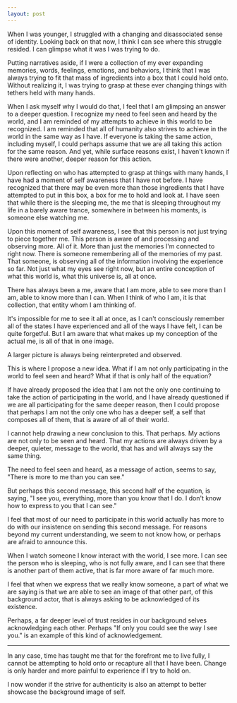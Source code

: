 ```yaml
---
layout: post
---
```


When I was younger, I struggled with a changing and disassociated sense of identity.
Looking back on that now, I think I can see where this struggle resided. I can
glimpse what it was I was trying to do.

Putting narratives aside, if I were a collection of my ever expanding
memories, words, feelings, emotions, and behaviors, I think that I was always
trying to fit that mass of ingredients into a box that I could hold onto.
Without realizing it, I was trying to grasp at these ever changing things with
tethers held with many hands.

When I ask myself why I would do that, I feel that I am glimpsing an answer to a
deeper question. I recognize my need to feel seen and heard by the world, and I
am reminded of my attempts to achieve in this world to be recognized. I am reminded
that all of humanity also strives to achieve in the world in the same way as I have.
If everyone is taking the same action, including myself, I could perhaps assume that
we are all taking this action for the same reason. And yet, while surface reasons exist,
I haven't known if there were another, deeper reason for this action.

Upon reflecting on who has attempted to grasp at things with many hands, I have had
a moment of self awareness that I have not before. I have recognized that there may
be even more than those ingredients that I have attempted to put in this box, a box for me to
hold and look at. I have seen that while there is the sleeping me, the me that is sleeping
throughout my life in a barely aware trance, somewhere in between his moments, is
someone else watching me.

Upon this moment of self awareness, I see that this person
is not just trying to piece together me. This person is aware of and processing and
observing more. All of it. More than just the memories I'm connected to right now.
There is someone remembering all of the memories of my past.
That someone, is observing all of the information involving the experience so far.
Not just what my eyes see right now, but an entire conception of what this world is, what this universe is,
all at once.

There has always been a me, aware that I am more, able to see more than I am, able to know
more than I can. When I think of who I am, it is that collection, that entity whom I am thinking of.

It's impossible for me to see it all at once, as I can't consciously remember all of the states
I have experienced and all of the ways I have felt, I can be quite forgetful. But I am aware
that what makes up my conception of the actual me, is all of that in one image.

A larger picture is always being reinterpreted and observed.

This is where I propose a new idea. What if I am not only participating in the world to feel
seen and heard? What if that is only half of the equation?

If have already proposed the idea
that I am not the only one continuing to take the action of participating in the world,
and I have already questioned if we are all participating for the same deeper reason,
then I could propose that perhaps I am not the only one who has a deeper self, a self that
composes all of them, that is aware of all of their world.

I cannot help drawing a new conclusion to this. That perhaps. My actions are not only to be seen
and heard. That my actions are always driven by a deeper, quieter, message to the world, that
has and will always say the same thing.

The need to feel seen and heard, as a message of action, seems to say, "There is more to me than you can see."

But perhaps this second message, this second half of the equation, is saying,
"I see you, everything, more than you know that I do. I don't know how to express to you that I can see."

I feel that most of our need to participate in this world actually has more to do with our insistence on
sending this second message. For reasons beyond my current understanding, we seem to not know how, or perhaps are afraid to announce this.

When I watch someone I know interact with the world, I see more. I can see the person who is sleeping, who is not
fully aware, and I can see that there is another part of them active, that is far more aware of far much more.

I feel that when we express that we really know someone, a part of what we are saying
is that we are able to see an image of that other part, of this background actor, that is always asking to be acknowledged of its
existence.

Perhaps, a far deeper level of trust resides in our background selves acknowledging each other.
Perhaps "If only you could see the way I see you." is an example of this kind of acknowledgement.

--------------------------------------------

In any case, time has taught me that for the forefront me to live fully, I cannot be attempting to hold onto
or recapture all that I have been. Change is only harder and more painful to experience if I try to hold on.

I now wonder if the strive for authenticity is also an attempt to better showcase the background image of self.

